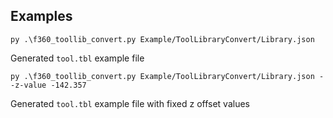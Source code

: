 ## Examples

```
py .\f360_toollib_convert.py Example/ToolLibraryConvert/Library.json   
```

Generated `tool.tbl` example file

```
py .\f360_toollib_convert.py Example/ToolLibraryConvert/Library.json --z-value -142.357
```

Generated `tool.tbl` example file with fixed z offset values